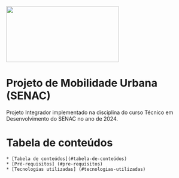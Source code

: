 <img src="https://useargo.com/wp-content/uploads/2019/10/Mobilidade-urbana-desafios-de-locomover-nos-principais-centros-urbanos.jpg" height="150" width="300" />

# Projeto de Mobilidade Urbana (SENAC)

Projeto Integrador implementado na disciplina do curso Técnico em Desenvolvimento do SENAC no ano de 2024.

Tabela de conteúdos
=========================
<!--ts-->
	* [Tabela de conteúdos](#tabela-de-conteúdos)
	* [Pré-requisitos] (#pre-requisitos)
	* [Tecnologias utilizadas] (#tecnologias-utilizadas)
<!--te-->

